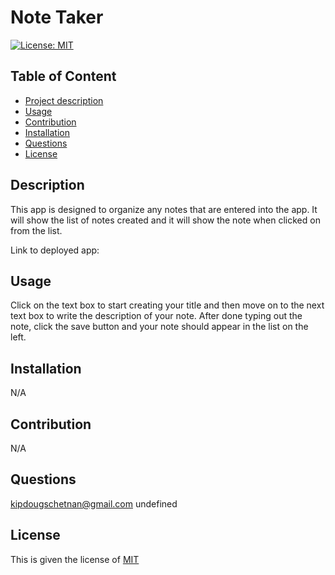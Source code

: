 
  # Note Taker

  [![License: MIT](https://img.shields.io/badge/License-MIT-yellow.svg)](https://opensource.org/licenses/MIT)

  ## Table of Content
  - [Project description](#Description)
  - [Usage](#Usage)
  - [Contribution](#Contribution)
  - [Installation](#Installation)
  - [Questions](#Questions)
  - [License](#License)

  ## Description
  This app is designed to organize any notes that are entered into the app. It will show the list of notes created and it will show the note when clicked on from the list.

  Link to deployed app:

  ## Usage
  Click on the text box to start creating your title and then move on to the next text box to write the description of your note. After done typing out the note, click the save button and your note should appear in the list on the left.

  ## Installation
  N/A

  ## Contribution
  N/A

  ## Questions
  kipdougschetnan@gmail.com
  undefined

  ## License
  This is given the license of [MIT](https://choosealicense.com/licenses/mit/)

